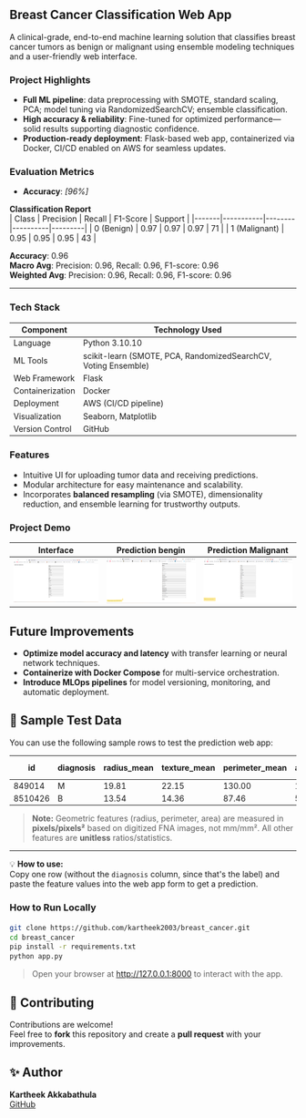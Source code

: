 ##  Breast Cancer Classification Web App

A clinical-grade, end-to-end machine learning solution that classifies breast cancer tumors as benign or malignant using ensemble modeling techniques and a user-friendly web interface.

###  Project Highlights
- **Full ML pipeline**: data preprocessing with SMOTE, standard scaling, PCA; model tuning via RandomizedSearchCV; ensemble classification.
- **High accuracy & reliability**: Fine-tuned for optimized performance—solid results supporting diagnostic confidence.
- **Production-ready deployment**: Flask-based web app, containerized via Docker, CI/CD enabled on AWS for seamless updates.

###  Evaluation Metrics
- **Accuracy**: *[96%]*  

**Classification Report**  
| Class | Precision | Recall | F1-Score | Support |
|-------|-----------|--------|----------|---------|
| 0 (Benign)  | 0.97 | 0.97 | 0.97 | 71 |
| 1 (Malignant) | 0.95 | 0.95 | 0.95 | 43 |

**Accuracy**: 0.96  
**Macro Avg**: Precision: 0.96, Recall: 0.96, F1-score: 0.96  
**Weighted Avg**: Precision: 0.96, Recall: 0.96, F1-score: 0.96  

---

###  Tech Stack
| Component            | Technology Used         |
|---------------------|--------------------------|
| Language            | Python 3.10.10               |
| ML Tools            | scikit-learn (SMOTE, PCA, RandomizedSearchCV, Voting Ensemble) |
| Web Framework       | Flask                    |
| Containerization    | Docker                   |
| Deployment          | AWS (CI/CD pipeline)     |
| Visualization       | Seaborn, Matplotlib      |
| Version Control     | GitHub                   |

###  Features
- Intuitive UI for uploading tumor data and receiving predictions.
- Modular architecture for easy maintenance and scalability.
- Incorporates **balanced resampling** (via SMOTE), dimensionality reduction, and ensemble learning for trustworthy outputs.

###  Project Demo
| Interface | Prediction bengin | Prediction Malignant |
|-----------|-------------------|-----------------------|
| ![Homepage](webimages/homepage_bc.png) | ![Prediction](webimages/prediction_bengin.png) | ![Prediction](webimages/prediction_malignant.png) |

##  Future Improvements
- **Optimize model accuracy and latency** with transfer learning or neural network techniques.  
- **Containerize with Docker Compose** for multi-service orchestration.  
- **Introduce MLOps pipelines** for model versioning, monitoring, and automatic deployment.  

## 🧪 Sample Test Data

You can use the following sample rows to test the prediction web app:

| id       | diagnosis | radius_mean | texture_mean | perimeter_mean | area_mean | smoothness_mean | compactness_mean | concavity_mean | concave points_mean | symmetry_mean | fractal_dimension_mean | radius_se | texture_se | perimeter_se | area_se | smoothness_se | compactness_se | concavity_se | concave points_se | symmetry_se | fractal_dimension_se | radius_worst | texture_worst | perimeter_worst | area_worst | smoothness_worst | compactness_worst | concavity_worst | concave points_worst | symmetry_worst | fractal_dimension_worst |
|----------|-----------|-------------|-------------|----------------|-----------|-----------------|-----------------|---------------|--------------------|--------------|-----------------------|-----------|-----------|--------------|---------|----------------|----------------|--------------|------------------|-------------|--------------------|--------------|--------------|-----------------|-----------|-----------------|------------------|----------------|---------------------|----------------|-----------------------|
| 849014   | M         | 19.81       | 22.15       | 130.00         | 1260.00   | 0.09831         | 0.10270         | 0.14790       | 0.09498            | 0.15820      | 0.05395               | 0.7582    | 1.017     | 5.865        | 112.4   | 0.006494       | 0.01893        | 0.03391      | 0.01521          | 0.01356     | 0.001997           | 27.32        | 30.88        | 186.8           | 2398.0    | 0.1512          | 0.3150           | 0.5372         | 0.2388              | 0.2768         | 0.07615                |
| 8510426  | B         | 13.54       | 14.36       | 87.46          | 566.3     | 0.09779         | 0.08129         | 0.06664       | 0.04781            | 0.18850      | 0.05766               | 0.2699    | 0.7886    | 2.058        | 23.56   | 0.008462       | 0.01460        | 0.02387      | 0.01315          | 0.01980     | 0.002300           | 15.11        | 19.26        | 99.7            | 711.2     | 0.1440          | 0.1773           | 0.2390         | 0.1288              | 0.2977         | 0.07259                |


> **Note:** Geometric features (radius, perimeter, area) are measured in **pixels/pixels²** based on digitized FNA images, not mm/mm². All other features are **unitless** ratios/statistics.

---

💡 **How to use:**  
Copy one row (without the `diagnosis` column, since that's the label) and paste the feature values into the web app form to get a prediction.


###  How to Run Locally
```bash
git clone https://github.com/kartheek2003/breast_cancer.git
cd breast_cancer
pip install -r requirements.txt
python app.py
```
> Open your browser at http://127.0.0.1:8000 to interact with the app.

## 🤝 Contributing  

Contributions are welcome!  
Feel free to **fork** this repository and create a **pull request** with your improvements.  

## ✨ Author  

**Kartheek Akkabathula**  
[GitHub](https://github.com/kartheek2003)  
